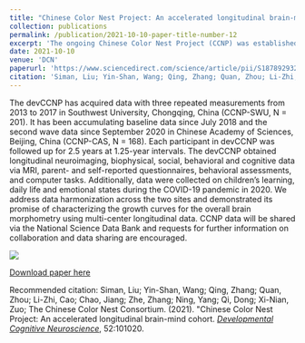 ```yaml
---
title: "Chinese Color Nest Project: An accelerated longitudinal brain-mind cohort"
collection: publications
permalink: /publication/2021-10-10-paper-title-number-12
excerpt: 'The ongoing Chinese Color Nest Project (CCNP) was established to create normative charts for brain structure and function across the human lifespan, and link age-related changes in brain imaging measures to psychological assessments of behavior, cognition, and emotion using an accelerated longitudinal design. In the initial stage, CCNP aims to recruit 1520 healthy individuals (6–90 years), which comprises three phases: developing (devCCNP: 6–18 years, N = 480), maturing (matCCNP: 20–60 years, N = 560) and aging (ageCCNP: 60–84 years, N = 480). In this paper, we present an overview of the devCCNP, including study design, participants, data collection and preliminary findings.'
date: 2021-10-10
venue: 'DCN'
paperurl: 'https://www.sciencedirect.com/science/article/pii/S1878929321001109?via%3Dihub'
citation: 'Siman, Liu; Yin-Shan, Wang; Qing, Zhang; Quan, Zhou; Li-Zhi, Cao; Chao, Jiang; Zhe, Zhang; Ning, Yang; Qi, Dong; Xi-Nian, Zuo; The Chinese Color Nest Consortium. (2021). &quot;Chinese Color Nest Project: An accelerated longitudinal brain-mind cohort.&quot; <i>Developmental Cognitive Neuroscience</i>, 52:101020.'
---
```

The devCCNP has acquired data with three repeated measurements from 2013 to 2017 in Southwest University, Chongqing, China (CCNP-SWU, N = 201). It has been accumulating baseline data since July 2018 and the second wave data since September 2020 in Chinese Academy of Sciences, Beijing, China (CCNP-CAS, N = 168). Each participant in devCCNP was followed up for 2.5 years at 1.25-year intervals. The devCCNP obtained longitudinal neuroimaging, biophysical, social, behavioral and cognitive data via MRI, parent- and self-reported questionnaires, behavioral assessments, and computer tasks. Additionally, data were collected on children’s learning, daily life and emotional states during the COVID-19 pandemic in 2020. We address data harmonization across the two sites and demonstrated its promise of characterizing the growth curves for the overall brain morphometry using multi-center longitudinal data. CCNP data will be shared via the National Science Data Bank and requests for further information on collaboration and data sharing are encouraged.

<img src='https://ars.els-cdn.com/content/image/1-s2.0-S1878929321001109-gr1.jpg' align="middle"><br/>

[Download paper here](https://www.sciencedirect.com/science/article/pii/S1878929321001109/pdfft?md5=e548a0127c3d40efb217402f172c71a9&pid=1-s2.0-S1878929321001109-main.pdf)

Recommended citation: Siman, Liu; Yin-Shan, Wang; Qing, Zhang; Quan, Zhou; Li-Zhi, Cao; Chao, Jiang; Zhe, Zhang; Ning, Yang; Qi, Dong; Xi-Nian, Zuo; The Chinese Color Nest Consortium. (2021). &quot;Chinese Color Nest Project: An accelerated longitudinal brain-mind cohort. [<i>Developmental Cognitive Neuroscience</i>](https://www.sciencedirect.com/journal/developmental-cognitive-neuroscience), 52:101020.

